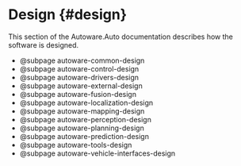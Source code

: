 Design {#design}
======

This section of the Autoware.Auto documentation describes how the software is designed.

- @subpage autoware-common-design
- @subpage autoware-control-design
- @subpage autoware-drivers-design
- @subpage autoware-external-design
- @subpage autoware-fusion-design
- @subpage autoware-localization-design
- @subpage autoware-mapping-design
- @subpage autoware-perception-design
- @subpage autoware-planning-design
- @subpage autoware-prediction-design
- @subpage autoware-tools-design
- @subpage autoware-vehicle-interfaces-design
